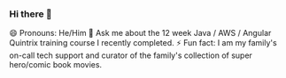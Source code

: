 ### Hi there 👋
😄 Pronouns: He/Him
💬 Ask me about the 12 week Java / AWS / Angular Quintrix training course I recently completed.
⚡ Fun fact: I am my family's on-call tech support and curator of the family's collection of super hero/comic book movies.

<!--
**ejep520/ejep520** is a ✨ _special_ ✨ repository because its `README.md` (this file) appears on your GitHub profile.

Here are some ideas to get you started:

- 🔭 I’m currently working on ...
- 🌱 I’m currently learning ...
- 👯 I’m looking to collaborate on ...
- 🤔 I’m looking for help with ...
- 📫 How to reach me: ...
-->
